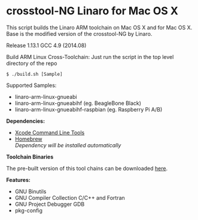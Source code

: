 crosstool-NG Linaro for Mac OS X
======================================

This script builds the Linaro ARM toolchain on Mac OS X and for Mac OS X. Base is the modified version of the crosstool-NG by Linaro. 

Release 1.13.1 GCC 4.9 (2014.08)

Build ARM Linux Cross-Toolchain:
Just run the script in the top level directory of the repo

`$ ./build.sh [Sample]`

Supported Samples:

- linaro-arm-linux-gnueabi 
- linaro-arm-linux-gnueabihf (eg. BeagleBone Black)
- linaro-arm-linux-gnueabihf-raspbian (eg. Raspberry Pi A/B)

<b>Dependencies:</b>

- [Xcode Command Line Tools](https://developer.apple.com/xcode/)
- [Homebrew](https://github.com/Homebrew/homebrew) <br>*Dependency will be installed automatically*

<b>Toolchain Binaries</b>

The pre-built version of this tool chains can be downloaded [here](http://www.welzels.de/blog/downloads/?category=13).


<b>Features:</b>

- GNU Binutils
- GNU Compiler Collection C/C++ and Fortran
- GNU Project Debugger GDB
- pkg-config
